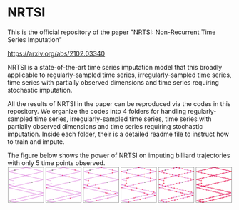 # NRTSI
This is the official repository of the paper "NRTSI: Non-Recurrent Time Series Imputation"

https://arxiv.org/abs/2102.03340

NRTSI is a state-of-the-art time series imputation model that this broadly applicable to regularly-sampled time series, irregularly-sampled time series, time series with partially observed dimensions and time series requiring stochastic imputation.

All the results of NRTSI in the paper can be reproduced via the codes in this repository. We organize the codes into 4 folders for handling regularly-sampled time series, irregularly-sampled time series, time series with partially observed dimensions and time series requiring stochastic imputation. Inside each folder, their is a detailed readme file to instruct how to train and impute.

The figure below shows the power of NRTSI on imputing billiard trajectories with only 5 time points observed.
![image](https://github.com/lx4ri6y78w/NRTSI/blob/main/illustration1.png?raw=true)

